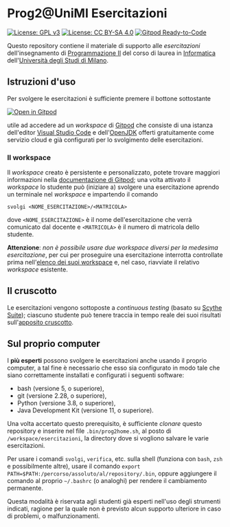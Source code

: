 # Prog2@UniMI Esercitazioni

[![License: GPL v3](https://img.shields.io/badge/License-GPL%20v3-blue.svg)](http://www.gnu.org/licenses/gpl-3.0)
[![License: CC BY-SA 4.0](https://img.shields.io/badge/License-CC%20BY--SA%204.0-blue.svg)](http://creativecommons.org/licenses/by-sa/4.0/)
[![Gitpod Ready-to-Code](https://img.shields.io/badge/Gitpod-ready--to--code-blue?logo=gitpod)](https://bit.ly/34lXYkT)

Questo repository contiene il materiale di supporto alle *esercitazioni*
dell'insegnamento di [Programmazione II](https://prog2.di.unimi.it/) del corso
di laurea in [Informatica](https://informatica.cdl.unimi.it/it) dell'[Università
degli Studi di Milano](http://www.unimi.it/).

## Istruzioni d'uso

Per svolgere le esercitazioni è sufficiente premere il bottone sottostante

[![Open in Gitpod](https://gitpod.io/button/open-in-gitpod.svg)](https://bit.ly/34lXYkT)

utile ad accedere ad un *workspace* di [Gitpod](https://www.gitpod.io/) che
consiste di una istanza dell'editor [Visual Studio
Code](https://code.visualstudio.com/) e
dell'[OpenJDK](https://openjdk.java.net/) offerti gratuitamente come servizio
cloud e già configurati per lo svolgimento delle esercitazioni.

### Il workspace

Il *workspace* creato è persistente e personalizzato, potete trovare maggiori
informazioni nella [documentazione di Gitpod](https://www.gitpod.io/docs/); una
volta attivato il *workspace* lo studente può (iniziare a) svolgere una
esercitazione aprendo un terminale nel *workspace* e impartendo il comando

    svolgi <NOME_ESERCITAZIONE>/<MATRICOLA>

dove `<NOME_ESERCITAZIONE>` è il nome dell'esercitazione che verrà comunicato
dal docente e `<MATRICOLA>` è il numero di matricola dello studente.

**Attenzione**: *non è possibile usare due workspace diversi per la medesima
esercitazione*, per cui per proseguire una esercitazione interrotta controllate
prima nell'[elenco dei suoi workspace](https://gitpod.io/workspaces/) e, nel
caso, riavviate il relativo *workspace* esistente.

## Il cruscotto

Le esercitazioni vengono sottoposte a *continuous testing* (basato su [Scythe
Suite](https://github.com/scythe-suite)); ciascuno studente può tenere traccia
in tempo reale dei suoi risultati sull'[apposito
cruscotto](http://reaper.srv.di.unimi.it/st/prog2ese/).

## Sul proprio computer

I **più esperti** possono svolgere le esercitazioni anche usando il proprio
computer, a tal fine è necessario che esso sia configurato in modo tale che
siano correttamente installati e configurati i seguenti software:

* bash (versione 5, o superiore),
* git (versione 2.28, o superiore),
* Python (versione 3.8, o superiore),
* Java Development Kit (versione 11, o superiore).

Una volta accertato questo prerequisito, è sufficiente *clonare* questo
repository e inserire nel file `.bin/prog2home.sh`, al posto di
`/workspace/esercitazioni`, la directory dove si vogliono salvare le varie
esercitazioni.

Per usare i comandi `svolgi`, `verifica`, etc. sulla shell (funziona con
`bash`, `zsh` e possibilmente altre), usare il comando
`export PATH=$PATH:/percorso/assoluto/al/repository/.bin`, oppure aggiungere
il comando al proprio `~/.bashrc` (o analoghi) per rendere il cambiamento permanente.



Questa modalità è riservata agli studenti già esperti nell'uso degli strumenti
indicati, ragione per la quale non è previsto alcun supporto ulteriore in caso
di problemi, o malfunzionamenti.
